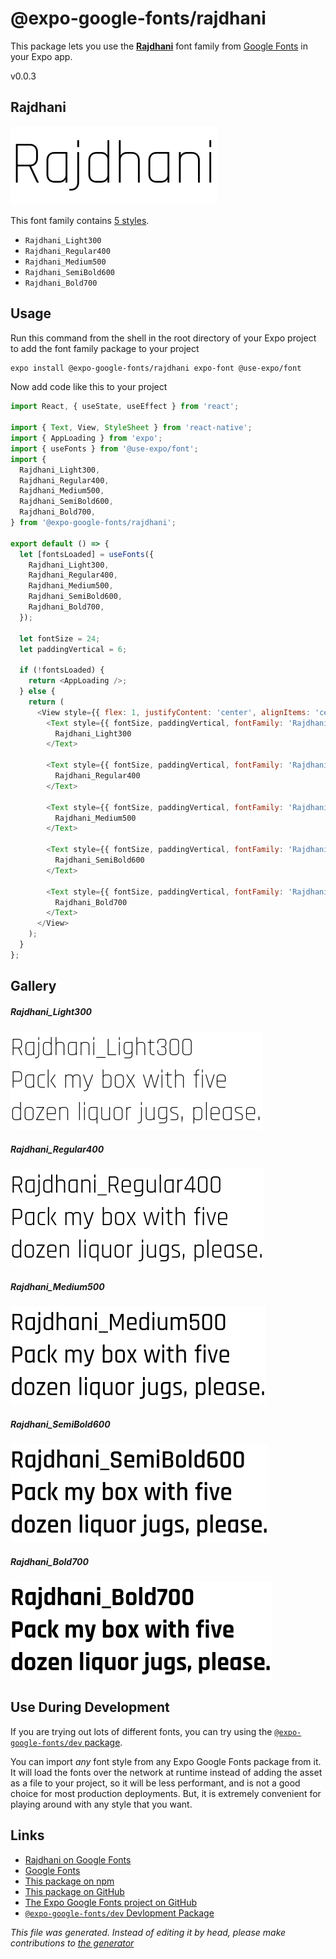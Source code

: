 # @expo-google-fonts/rajdhani

This package lets you use the [**Rajdhani**](https://fonts.google.com/specimen/Rajdhani) font family from [Google Fonts](https://fonts.google.com/) in your Expo app.

v0.0.3

## Rajdhani

![Rajdhani](./font-family.png)

This font family contains [5 styles](#gallery).

- `Rajdhani_Light300`
- `Rajdhani_Regular400`
- `Rajdhani_Medium500`
- `Rajdhani_SemiBold600`
- `Rajdhani_Bold700`

## Usage

Run this command from the shell in the root directory of your Expo project to add the font family package to your project
```sh
expo install @expo-google-fonts/rajdhani expo-font @use-expo/font
```

Now add code like this to your project
```js
import React, { useState, useEffect } from 'react';

import { Text, View, StyleSheet } from 'react-native';
import { AppLoading } from 'expo';
import { useFonts } from '@use-expo/font';
import {
  Rajdhani_Light300,
  Rajdhani_Regular400,
  Rajdhani_Medium500,
  Rajdhani_SemiBold600,
  Rajdhani_Bold700,
} from '@expo-google-fonts/rajdhani';

export default () => {
  let [fontsLoaded] = useFonts({
    Rajdhani_Light300,
    Rajdhani_Regular400,
    Rajdhani_Medium500,
    Rajdhani_SemiBold600,
    Rajdhani_Bold700,
  });

  let fontSize = 24;
  let paddingVertical = 6;

  if (!fontsLoaded) {
    return <AppLoading />;
  } else {
    return (
      <View style={{ flex: 1, justifyContent: 'center', alignItems: 'center' }}>
        <Text style={{ fontSize, paddingVertical, fontFamily: 'Rajdhani_Light300' }}>
          Rajdhani_Light300
        </Text>

        <Text style={{ fontSize, paddingVertical, fontFamily: 'Rajdhani_Regular400' }}>
          Rajdhani_Regular400
        </Text>

        <Text style={{ fontSize, paddingVertical, fontFamily: 'Rajdhani_Medium500' }}>
          Rajdhani_Medium500
        </Text>

        <Text style={{ fontSize, paddingVertical, fontFamily: 'Rajdhani_SemiBold600' }}>
          Rajdhani_SemiBold600
        </Text>

        <Text style={{ fontSize, paddingVertical, fontFamily: 'Rajdhani_Bold700' }}>
          Rajdhani_Bold700
        </Text>
      </View>
    );
  }
};

```

## Gallery

##### Rajdhani_Light300
![Rajdhani_Light300](./5d3e322fc971c11dc62d2cb01d49ffb76c16b801c7811493250d84aa8f12fa3f.ttf.png)

##### Rajdhani_Regular400
![Rajdhani_Regular400](./28d153f34f1ea3bd1abf9d6639f49ee9ee3b8b01badde2e32892146d8196b19a.ttf.png)

##### Rajdhani_Medium500
![Rajdhani_Medium500](./d0e11c0858bfd9226f322293328602ca2c5a89cec03fd80c333f933e0b26e653.ttf.png)

##### Rajdhani_SemiBold600
![Rajdhani_SemiBold600](./2ab7a240fa08011c00222b91e955d71588ccf8d82ed43833580bf8a20082c836.ttf.png)

##### Rajdhani_Bold700
![Rajdhani_Bold700](./01025724bc7898c86c82d19ae1779cb44ca7492a947094eb0249653e3d26850a.ttf.png)


## Use During Development

If you are trying out lots of different fonts, you can try using the [`@expo-google-fonts/dev` package](https://www.npmjs.com/package/@expo-google-fonts/dev).

You can import *any* font style from any Expo Google Fonts package from it. It will load the fonts
over the network at runtime instead of adding the asset as a file to your project, so it will be 
less performant, and is not a good choice for most production deployments. But, it is extremely convenient
for playing around with any style that you want.

## Links

- [Rajdhani on Google Fonts](https://fonts.google.com/specimen/Rajdhani)
- [Google Fonts](https://fonts.google.com/)
- [This package on npm](https://www.npmjs.com/package/@expo-google-fonts/rajdhani)
- [This package on GitHub](https://github.com/expo/google-fonts/tree/master/font-packages/rajdhani)
- [The Expo Google Fonts project on GitHub](https://github.com/expo/google-fonts)
- [`@expo-google-fonts/dev` Devlopment Package](https://github.com/expo/google-fonts/tree/master/font-packages/dev)


*This file was generated. Instead of editing it by head, please make contributions to [the generator](https://github.com/expo/google-fonts/tree/master/packages/generator)*
